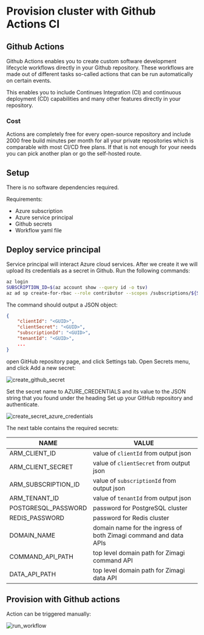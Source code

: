 # Provision cluster with Github Actions CI

## Github Actions

Github Actions enables you to create custom software development lifecycle workflows directly in your Github repository. These workflows are made out of different tasks so-called actions that can be run automatically on certain events.

This enables you to include Continues Integration (CI) and continuous deployment (CD) capabilities and many other features directly in your repository.

### Cost

Actions are completely free for every open-source repository and include 2000 free build minutes per month for all your private repositories which is comparable with most CI/CD free plans. If that is not enough for your needs you can pick another plan or go the self-hosted route.

## Setup

There is no software dependencies required.

Requirements:
- Azure subscription
- Azure service principal
- Github secrets
- Workflow yaml file

## Deploy service principal

Service principal will interact Azure cloud services. After we create it we will upload its credentials as a secret in Github. Run the following commands:

```bash
az login
SUBSCRIPTION_ID=$(az account show --query id -o tsv)
az ad sp create-for-rbac --role contributor --scopes /subscriptions/${SUBSCRIPTION_ID} --sdk-auth
```

The command should output a JSON object:

```json
{
    "clientId": "<GUID>",
    "clientSecret": "<GUID>",
    "subscriptionId": "<GUID>",
    "tenantId": "<GUID>",
    ...
}
```

open GitHub repository page, and click Settings tab. Open Secrets menu, and click Add a new secret:

![create_github_secret](/aks/docs/images/provision_with_github_actions/create_github_secret.png)

Set the secret name to AZURE_CREDENTIALS and its value to the JSON string that you found under the heading Set up your GitHub repository and authenticate.

![create_secret_azure_credentials](/aks/docs/images/provision_with_github_actions/create_credential.png)

The next table contains the required secrets:

| NAME | VALUE |
|------|-------|
| ARM_CLIENT_ID | value of `clientId` from output json |
| ARM_CLIENT_SECRET | value of `clientSecret` from output json |
| ARM_SUBSCRIPTION_ID | value of `subscriptionId` from output json |
| ARM_TENANT_ID | value of `tenantId` from output json |
| POSTGRESQL_PASSWORD | password for PostgreSQL cluster |
| REDIS_PASSWORD | password for Redis cluster |
| DOMAIN_NAME | domain name for the ingress of both Zimagi command and data APIs |
| COMMAND_API_PATH | top level domain path for Zimagi command API |
| DATA_API_PATH | top level domain path for Zimagi data API |

## Provision with Github actions

Action can be triggered manually:

![run_workflow](/aks/docs/images/provision_with_github_actions/run_workflow.png)